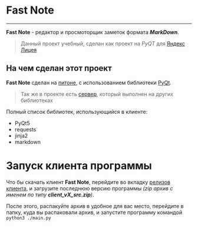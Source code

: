 # Fast Note
---
**Fast Note** - редактор и просмоторщик заметок формата ***MarkDown***.

> Данный проект учебный, сделан как проект на *PyQT* для [Яндекс Лицея](https://academy.yandex.ru/lyceum/)

## На чем сделан этот проект
**Fast Note** сделан на [питоне](https://www.python.org/), с использованием библиотеки [PyQt](https://ru.wikipedia.org/wiki/PyQt).
> Так же в проекте есть [сервер](https://github.com/radyshenkya/fastnote/tree/master/server), который выполнен на других библиотеках

Полный список библиотек, использующийся в клиенте:

- PyQt5
- requests
- jinja2
- markdown

# Запуск клиента программы
Что бы скачать клиент **Fast Note**, перейдите во вкладку [релизов клиента](https://github.com/radyshenkya/fastnote/releases/tag/client), и загрузите последнюю версию программы *(zip архив с именем по типу __client_vX_src.zip__)*.

После этого, распакуйте архив в удобное для вас место, перейдите в папку, куда вы распаковали архив, и запустите программу командой `python3 ./main.py`